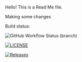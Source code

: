 Hello! This is a Read Me file.

Making some changes

Build status:

![GitHub Workflow Status (branch)](https://img.shields.io/github/actions/workflow/status/CatVine/sem/main.yml?branch=main)

[![LICENSE](https://img.shields.io/github/license/<github-username>/sem.svg?style=flat-square)](https://github.com/CatVine/sem/blob/master/LICENSE)

[![Releases](https://img.shields.io/github/release/<github-username>/sem/all.svg?style=flat-square)](https://github.com/CatVine/sem/releases)